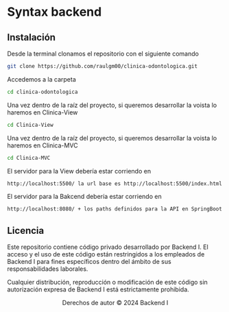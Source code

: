 # Syntax backend


## Instalación

Desde la terminal clonamos el repositorio con el siguiente comando

```bash
git clone https://github.com/raulgm00/clinica-odontologica.git
```
Accedemos a la carpeta 
```bash
cd clinica-odontologica

```
Una vez dentro de la raíz del proyecto, si queremos desarrollar la voista lo haremos en Clinica-View
```bash
cd Clinica-View
```
Una vez dentro de la raíz del proyecto, si queremos desarrollar la voista lo haremos en Clinica-MVC
```bash
cd Clinica-MVC
```

El servidor para la View debería estar corriendo en 
```bash
http://localhost:5500/ la url base es http://localhost:5500/index.html
```


El servidor para la Bakcend debería estar corriendo en 
```bash
http://localhost:8080/ + los paths definidos para la API en SpringBoot
```


## Licencia

Este repositorio contiene código privado desarrollado por Backend I. El acceso y el uso de este código están restringidos a los empleados de Backend I para fines específicos dentro del ámbito de sus responsabilidades laborales.

Cualquier distribución, reproducción o modificación de este código sin autorización expresa de Backend I está estrictamente prohibida.

<p align="center">
Derechos de autor © 2024 Backend I
</p>
